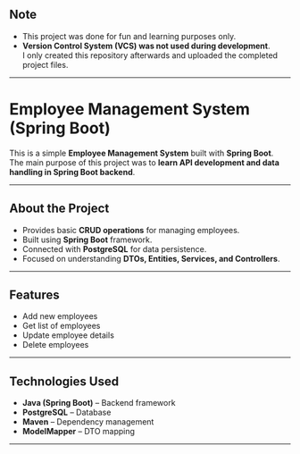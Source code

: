 ##  Note
- This project was done for fun and learning purposes only.  
- **Version Control System (VCS) was not used during development**.  
  I only created this repository afterwards and uploaded the completed project files.
---

# Employee Management System (Spring Boot)

This is a simple **Employee Management System** built with **Spring Boot**.  
The main purpose of this project was to **learn API development and data handling in Spring Boot backend**.  

---

## About the Project
- Provides basic **CRUD operations** for managing employees.
- Built using **Spring Boot** framework.
- Connected with **PostgreSQL** for data persistence.
- Focused on understanding **DTOs, Entities, Services, and Controllers**.

---

##  Features
- Add new employees  
- Get list of employees  
- Update employee details  
- Delete employees  

---

## Technologies Used
- **Java (Spring Boot)** – Backend framework  
- **PostgreSQL** – Database  
- **Maven** – Dependency management  
- **ModelMapper** – DTO mapping  

---


